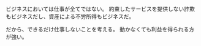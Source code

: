 ビジネスにおいては仕事が全てではない。
約束したサービスを提供しない詐欺もビジネスだし、資産による不労所得もビジネスだ。

だから、できるだけ仕事しないことを考える。
動かなくても利益を得られる方が強い。
